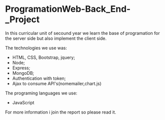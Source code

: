 # ProgramationWeb-Back_End-_Project
In this curricular unit of secound year we learn the base of programation for the server side but also implement the client side.

The technologies we use was:

- HTML, CSS, Bootstrap, jquery;
- Node;
- Express;
- MongoDB;
- Authentication with token;
- Ajax to consume API's(nomemailer,chart.js)

The programing languages we use: 

- JavaScript

For more information i join the report so please read it.
